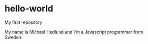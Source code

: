 # hello-world
My first repository

My name is Michael Hedlund and I'm a Javascript programmer from Sweden.
